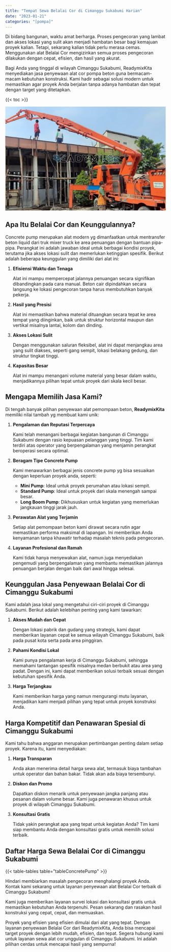 ```yaml
---
title: "Tempat Sewa Belalai Cor di Cimanggu Sukabumi Harian"
date: "2023-01-21"
categories: "[pompa]"
---
```


Di bidang bangunan, waktu amat berharga. Proses pengecoran yang lambat dan akses lokasi yang sulit akan menjadi hambatan besar bagi kemajuan proyek kalian. Tetapi, sekarang kalian tidak perlu merasa cemas. Menggunakan alat Belalai Cor mengizinkan semua proses pengecoran dilakukan dengan cepat, efisien, dan hasil yang akurat.

Bagi Anda yang tinggal di wilayah Cimanggu Sukabumi, ReadymixKita menyediakan jasa penyewaan alat cor pompa beton guna bermacam-macam kebutuhan konstruksi. Kami hadir sebagai solusi modern untuk memastikan agar proyek Anda berjalan tanpa adanya hambatan dan tepat dengan target yang ditetapkan.

{{< toc >}}

![Tempat Sewa Belalai Cor di Cimanggu Sukabumi Harian](/images/pompa/sewa-pompa-21.jpg)

## Apa Itu Belalai Cor dan Keunggulannya?

Concrete pump merupakan alat modern yg dimanfaatkan untuk mentransfer beton liquid dari truk mixer truck ke area penuangan dengan bantuan pipa-pipa. Perangkat ini adalah jawaban ideal untuk berbagai kondisi proyek, terutama jika akses lokasi sulit dan memerlukan ketinggian spesifik. Berikut adalah beberapa keunggulan yang dimiliki dari alat ini:

1. **Efisiensi Waktu dan Tenaga**

   Alat ini mampu mempercepat jalannya penuangan secara signifikan dibandingkan pada cara manual. Beton cair dipindahkan secara langsung ke lokasi pengecoran tanpa harus membutuhkan banyak pekerja.

2. **Hasil yang Presisi**

   Alat ini memastikan bahwa material dituangkan secara tepat ke area tempat yang diinginkan, baik untuk struktur horizontal maupun dan vertikal misalnya lantai, kolom dan dinding.

3. **Akses Lokasi Sulit**

   Dengan menggunakan saluran fleksibel, alat ini dapat menjangkau area yang sulit diakses, seperti gang sempit, lokasi belakang gedung, dan struktur tingkat tinggi.

4. **Kapasitas Besar**

   Alat ini mampu menangani volume material yang besar dalam waktu, menjadikannya pilihan tepat untuk proyek dari skala kecil besar.

## Mengapa Memilih Jasa Kami?

Di tengah banyak pilihan penyewaan alat pemompaan beton, **ReadymixKita** memiliki nilai tambah yg membuat kami unik:

1. **Pengalaman dan Reputasi Terpercaya**

   Kami telah menangani berbagai kegiatan bangunan di Cimanggu Sukabumi dengan rasio kepuasan pelanggan yang tinggi. Tim kami terdiri atas operator yang berpengalaman yang menjamin perangkat beroperasi secara optimal.

2. **Beragam Tipe Concrete Pump**

   Kami menawarkan berbagai jenis concrete pump yg bisa sesuaikan dengan keperluan proyek anda, seperti:
   - **Mini Pump**: Ideal untuk proyek perumahan atau lokasi sempit.
   - **Standard Pump**: Ideal untuk proyek dari skala menengah sampai besar.
   - **Long Boom Pump**: Dikhususkan untuk kegiatan yang memerlukan jangkauan tinggi jarak jauh.

3. **Perawatan Alat yang Terjamin**

   Setiap alat pemompaan beton kami dirawat secara rutin agar memastikan performa maksimal di lapangan. Ini memberikan Anda kenyamanan tanpa khawatir terhadap masalah teknis pada pengecoran.

4. **Layanan Profesional dan Ramah**

   Kami tidak hanya menyewakan alat, namun juga menyediakan pengemudi yang berpengalaman yang membantu memastikan jalannya penuangan berjalan dengan baik dari awal hingga selesai.

## Keunggulan Jasa Penyewaan Belalai Cor di Cimanggu Sukabumi

Kami adalah jasa lokal yang mengetahui ciri-ciri proyek di Cimanggu Sukabumi. Berikut adalah kelebihan penting yang kami tawarkan:

1. **Akses Mudah dan Cepat**

   Dengan lokasi pabrik dan gudang yang strategis, kami dapat memberikan layanan cepat ke semua wilayah Cimanggu Sukabumi, baik pada pusat kota serta pada area pinggiran.

2. **Pahami Kondisi Lokal**

   Kami punya pengalaman kerja di Cimanggu Sukabumi, sehingga memahami tantangan spesifik misalnya medan berbukit atau area yang padat. Dengan ini, kami dapat memberikan solusi terbaik sesuai dengan kebutuhan spesifik Anda.

3. **Harga Terjangkau**

   Kami memberikan harga yang namun mengurangi mutu layanan, menjadikan kami menjadi pilihan yang tepat untuk proyek konstruksi Anda.

## Harga Kompetitif dan Penawaran Spesial di Cimanggu Sukabumi

Kami tahu bahwa anggaran merupakan pertimbangan penting dalam setiap proyek. Karena itu, kami menyediakan:

1. **Harga Transparan**

   Anda akan menerima detail harga sewa alat, termasuk biaya tambahan untuk operator dan bahan bakar. Tidak akan ada biaya tersembunyi.

2. **Diskon dan Promo**

   Dapatkan diskon menarik untuk penyewaan jangka panjang atau pesanan dalam volume besar. Kami juga penawaran khusus untuk proyek di wilayah Cimanggu Sukabumi.

3. **Konsultasi Gratis**

   Tidak yakin perangkat apa yang tepat untuk kegiatan Anda? Tim kami siap membantu Anda dengan konsultasi gratis untuk memilih solusi terbaik.

## Daftar Harga Sewa Belalai Cor di Cimanggu Sukabumi

{{< table-tables table="tableConcretePump" >}}

Hindari membiarkan masalah pengecoran menghalangi proyek Anda. Kontak kami sekarang untuk layanan penyewaan alat Belalai Cor terbaik di Cimanggu Sukabumi!

Kami juga memberikan layanan survei lokasi dan konsultasi gratis untuk memastikan kebutuhan Anda terpenuhi. Pesan sekarang dan rasakan hasil konstruksi yang cepat, cepat, dan memuaskan.

Proyek yang efisien yang efisien dimulai dari alat yang tepat. Dengan layanan penyewaan Belalai Cor dari ReadymixKita, Anda bisa mencapai target proyek dengan lebih mudah, efisien, dan tepat. Segera hubungi kami untuk layanan sewa alat cor unggulan di Cimanggu Sukabumi. Ini adalah pilihan cerdas untuk mencapai hasil yang sempurna!
